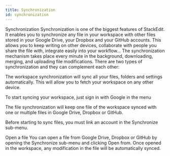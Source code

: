 ```yaml
---
title: Synchronization 
id: synchronization
---
```

Synchronization
Synchronization is one of the biggest features of StackEdit. It enables you to synchronize any file in your workspace with other files stored in your Google Drive, your Dropbox and your GitHub accounts. This allows you to keep writing on other devices, collaborate with people you share the file with, integrate easily into your workflow... The synchronization mechanism takes place every minute in the background, downloading, merging, and uploading file modifications.
There are two types of synchronization and they can complement each other:


The workspace synchronization will sync all your files, folders and settings automatically. This will allow you to fetch your workspace on any other device.

To start syncing your workspace, just sign in with Google in the menu



The file synchronization will keep one file of the workspace synced with one or multiple files in Google Drive, Dropbox or GitHub.

Before starting to sync files, you must link an account in the Synchronize sub-menu.



Open a file
You can open a file from Google Drive, Dropbox or GitHub by opening the Synchronize sub-menu and clicking Open from. Once opened in the workspace, any modification in the file will be automatically synced.
